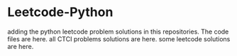 # Leetcode-Python
adding the python leetcode problem solutions in this repositories. 
The code files are here.
all CTCI problems solutions are here.
some leetcode solutions are here.










































































































